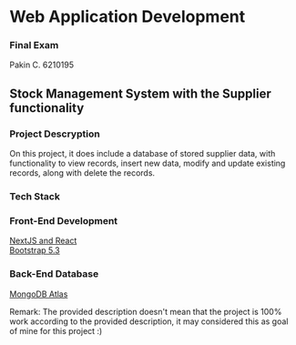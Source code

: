 # Web Application Development
### Final Exam
Pakin C. 6210195

## Stock Management System with the Supplier functionality

### Project Descryption
On this project, it does include a database of stored supplier data, with functionality to view records, insert new data, modify and update existing records, along with delete the records.

### Tech Stack
### Front-End Development
[NextJS and React](https://nextjs.org/docs/api-reference/create-next-app)      
[Bootstrap 5.3](https://getbootstrap.com/docs/5.3/getting-started/download/) 

### Back-End Database
[MongoDB Atlas](https://www.mongodb.com/cloud/atlas/lp/try4?utm_source=google&utm_campaign=search_gs_pl_evergreen_atlas_core-high-int_prosp-brand_gic-null_apac-th_ps-all_desktop_eng_lead&utm_term=mongodb%20atlas&utm_medium=cpc_paid_search&utm_ad=e&utm_ad_campaign_id=19638475639&adgroup=145517409333&cq_cmp=19638475639&gclid=CjwKCAiA0cyfBhBREiwAAtStHDXClL4fqzGjHMWkvmHzq3aa92rHUZRnR4dQskYm3B7J8le1LRnBDRoCfroQAvD_BwE) 


Remark: The provided description doesn't mean that the project is 100% work according to the provided description, it may considered this as goal of mine for this project :)
